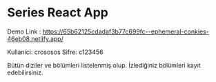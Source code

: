 # Series React App
 Demo Link : https://65b62125cdadaf3b77c699fc--ephemeral-conkies-46eb08.netlify.app/

 Kullanici: crososos    Sifre: c123456

 Bütün diziler ve bölümleri listelenmiş olup. İzlediğiniz bölümleri kayıt edebilirsiniz.
